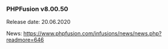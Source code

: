 ### PHPFusion v8.00.50
Release date: 20.06.2020

News: https://www.phpfusion.com/infusions/news/news.php?readmore=646
